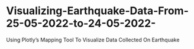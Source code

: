 # Visualizing-Earthquake-Data-From-25-05-2022-to-24-05-2022-
Using Plotly’s Mapping Tool To Visualize Data Collected On Earthquake
